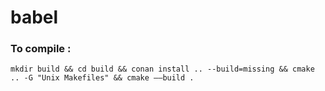 # babel

### To compile :
`mkdir build && cd build && conan install .. --build=missing && cmake .. -G "Unix Makefiles" && cmake ––build . `

